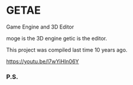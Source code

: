 # GETAE
Game Engine and 3D Editor

moge is the 3D engine
getic is the editor.

This project was compiled last time 10 years ago.



https://youtu.be/l7wYiHln06Y





### P.S.
  
